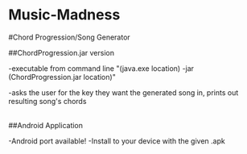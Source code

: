 # Music-Madness

#Chord Progression/Song Generator

##ChordProgression.jar version
  
  -executable from command line "(java.exe location) -jar (ChordProgression.jar location)"
  
  -asks the user for the key they want the generated song in, prints out resulting song's chords
  
  <br>
##Android Application
  
  -Android port available!
  -Install to your device with the given .apk 
